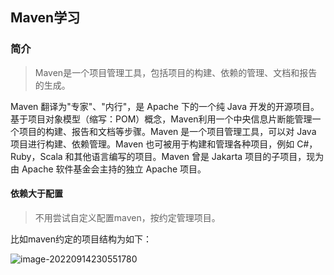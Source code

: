 ## Maven学习



### 简介

>  Maven是一个项目管理工具，包括项目的构建、依赖的管理、文档和报告的生成。

Maven 翻译为"专家"、"内行"，是 Apache 下的一个纯 Java 开发的开源项目。基于项目对象模型（缩写：POM）概念，Maven利用一个中央信息片断能管理一个项目的构建、报告和文档等步骤。Maven 是一个项目管理工具，可以对 Java 项目进行构建、依赖管理。Maven 也可被用于构建和管理各种项目，例如 C#，Ruby，Scala 和其他语言编写的项目。Maven 曾是 Jakarta 项目的子项目，现为由 Apache 软件基金会主持的独立 Apache 项目。



#### 依赖大于配置

> 不用尝试自定义配置maven，按约定管理项目。

比如maven约定的项目结构为如下：

![image-20220914230551780](https://xiaochuang6.oss-cn-shanghai.aliyuncs.com/java%E7%AC%94%E8%AE%B0/maven/maven01/202209142314623.png)
